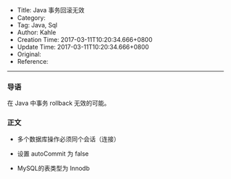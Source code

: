 - Title: Java 事务回滚无效
- Category:
- Tag: Java, Sql
- Author: Kahle
- Creation Time: 2017-03-11T10:20:34.666+0800
- Update Time: 2017-03-11T10:20:34.666+0800
- Original:
- Reference:

---


### 导语

在 Java 中事务 rollback 无效的可能。


### 正文

- 多个数据库操作必须同个会话（连接）

- 设置 autoCommit 为 false

- MySQL的表类型为 Innodb


